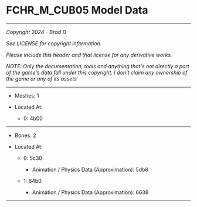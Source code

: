 # FCHR_M_CUB05 Model Data

---

*Copyright 2024 - Brad D*

*See LICENSE for copyright information.*

*Please include this header and that license for any derivative works.*

*NOTE: Only the documentation, tools and anything that's not directly a part of the game's data fall under this copyright. I don't claim any ownership of the game or any of its assets*

---

* Meshes: 1

* Located At:

  * 0: 4b00

---

* Bones: 2

* Located At:

  * 0: 5c30

    * Animation / Physics Data (Approximation): 5db8

  * 1: 64b0

    * Animation / Physics Data (Approximation): 6638

---

